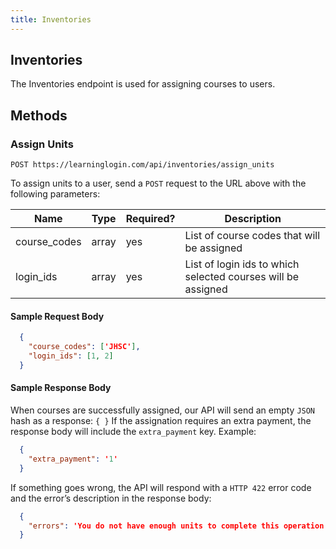 ```yaml
---
title: Inventories
---
```


## Inventories

The Inventories endpoint is used for assigning courses to users.

## Methods

### Assign Units

`POST https://learninglogin.com/api/inventories/assign_units`

To assign units to a user, send a `POST` request to the URL above with the following parameters:

| Name         | Type   | Required? | Description                                                   |
|--------------|--------|-----------|---------------------------------------------------------------|
| course_codes | array  | yes       | List of course codes that will be assigned                    |
| login_ids    | array  | yes       | List of login ids to which selected courses will be assigned  |

#### Sample Request Body

~~~json
  {
    "course_codes": ['JHSC'],
    "login_ids": [1, 2]
  }
~~~

#### Sample Response Body

When courses are successfully assigned, our API will send an empty `JSON` hash as a response: `{ }`
If the assignation requires an extra payment, the response body will include the `extra_payment` key. Example:

~~~json
  {
    "extra_payment": '1'
  }
~~~

If something goes wrong, the API will respond with a `HTTP 422` error code and the error’s description in the response body:

~~~json
  {
    "errors": 'You do not have enough units to complete this operation'
  }
~~~

